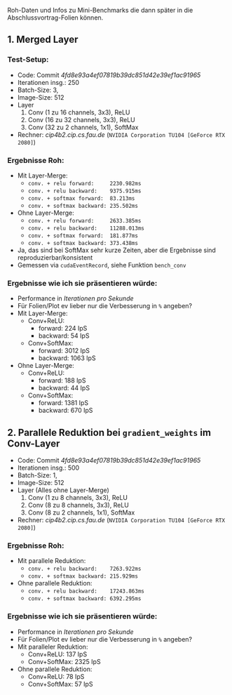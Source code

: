 Roh-Daten und Infos zu Mini-Benchmarks die dann später in die Abschlussvortrag-Folien können.

## 1. Merged Layer

### Test-Setup:

- Code: Commit *4fd8e93a4ef07819b39dc851d42e39ef1ac91965*
- Iterationen insg.: 250
- Batch-Size: 3,
- Image-Size: 512
- Layer
  1. Conv (1 zu 16 channels, 3x3), ReLU
  2. Conv (16 zu 32 channels, 3x3), ReLU
  3. Conv (32 zu 2 channels, 1x1), SoftMax
- Rechner: *cip4b2.cip.cs.fau.de* (`NVIDIA Corporation TU104 [GeForce RTX 2080]`)

### Ergebnisse Roh:

- Mit Layer-Merge:
  - `conv. + relu forward:     2230.982ms`
  - `conv. + relu backward:    9375.915ms`
  - `conv. + softmax forward:  83.213ms`
  - `conv. + softmax backward: 235.502ms`
- Ohne Layer-Merge:
  - `conv. + relu forward:     2633.385ms`
  - `conv. + relu backward:    11288.013ms`
  - `conv. + softmax forward:  181.877ms`
  - `conv. + softmax backward: 373.438ms`
- Ja, das sind bei SoftMax sehr kurze Zeiten, aber die Ergebnisse sind reproduzierbar/konsistent
- Gemessen via `cudaEventRecord`, siehe Funktion `bench_conv`

### Ergebnisse wie ich sie präsentieren würde:

- Performance in *Iterationen pro Sekunde*
- Für Folien/Plot ev lieber nur die Verbesserung in `%` angeben?
- Mit Layer-Merge:
  - Conv+ReLU:
    - forward: 224 IpS
    - backward: 54 IpS
  - Conv+SoftMax:
    - forward: 3012 IpS
    - backward: 1063 IpS
- Ohne Layer-Merge:
  - Conv+ReLU:
    - forward: 188 IpS
    - backward: 44 IpS
  - Conv+SoftMax:
    - forward: 1381 IpS
    - backward: 670 IpS

## 2. Parallele Reduktion bei `gradient_weights` im Conv-Layer

- Code: Commit *4fd8e93a4ef07819b39dc851d42e39ef1ac91965*
- Iterationen insg.: 500
- Batch-Size: 1,
- Image-Size: 512
- Layer (Alles ohne Layer-Merge)
  1. Conv (1 zu 8 channels, 3x3), ReLU
  2. Conv (8 zu 8 channels, 3x3), ReLU
  3. Conv (8 zu 2 channels, 1x1), SoftMax
- Rechner: *cip4b2.cip.cs.fau.de* (`NVIDIA Corporation TU104 [GeForce RTX 2080]`)

### Ergebnisse Roh:

- Mit parallele Reduktion:
  - `conv. + relu backward:    7263.922ms`
  - `conv. + softmax backward: 215.929ms`
- Ohne parallele Reduktion:
  - `conv. + relu backward:    17243.863ms`
  - `conv. + softmax backward: 6392.295ms`

### Ergebnisse wie ich sie präsentieren würde:

- Performance in *Iterationen pro Sekunde*
- Für Folien/Plot ev lieber nur die Verbesserung in `%` angeben?
- Mit paralleler Reduktion:
  - Conv+ReLU: 137 IpS
  - Conv+SoftMax: 2325 IpS
- Ohne parallele Reduktion:
  - Conv+ReLU: 78 IpS
  - Conv+SoftMax: 57 IpS

